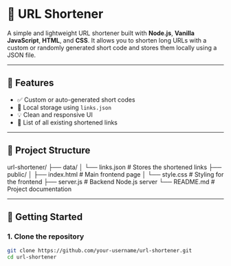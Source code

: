 # 🔗 URL Shortener

A simple and lightweight URL shortener built with **Node.js**, **Vanilla JavaScript**, **HTML**, and **CSS**. It allows you to shorten long URLs with a custom or randomly generated short code and stores them locally using a JSON file.

---

## 📌 Features

- ✅ Custom or auto-generated short codes
- 📁 Local storage using `links.json`
- 💡 Clean and responsive UI
- 📃 List of all existing shortened links

---

## 📁 Project Structure

url-shortener/
├── data/
│ └── links.json # Stores the shortened links
├── public/
│ ├── index.html # Main frontend page
│ └── style.css # Styling for the frontend
├── server.js # Backend Node.js server
└── README.md # Project documentation

---

## 🚀 Getting Started

### 1. Clone the repository
```bash
git clone https://github.com/your-username/url-shortener.git
cd url-shortener
